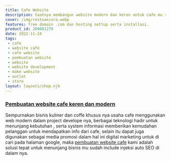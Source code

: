```yaml
---
title: Cafe Website
description: Saatnya membangun website modern dan keren untuk cafe mu sekarang.
cover: /img/restoaxcora.webp
features: free domain .com dan hosting settup serta installasi.
product_id: 209081279
date: 2022-11-24
tags:
 - cafe
 - website cafe
 - cafe website
 - pembuatan website
 - website
 - website development
 - make website
 - outlet
 - store
layout: layouts/shop.njk
---
```


### [Pembuatan website cafe keren dan modern]({{page.url}})

Sempurnakan bisnis kuliner dan coffe khusus nya usaha cafe menggunakan web modern dalam project develope nya, berbagai teknologi hadir untuk menunjang kebutuhan , serta system informasi memberikan kemudahan pelanggan untuk mendapatkan info dari cafe, selain itu dapat juga digunakan sebagai media promosi dalam hal ini digital marketing untuk di cari pada halaman google, maka [pembuatan website cafe]({{page.url}}) kami adalah solusi tepat untuk menunjang bisnis mu sudah include injeksi auto SEO di dalam nya.
